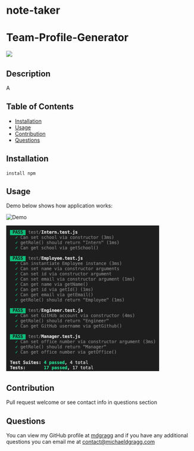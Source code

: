 # note-taker


# Team-Profile-Generator

<img src="https://github.com/mdgragg/" width="700" />

## Description
A

## Table of Contents
* [Installation](#installation)
* [Usage](#usage)
* [Contribution](#contribution)
* [Questions](#questions)

## Installation
```
install npm
```
## Usage
Demo below shows how application works:

![Demo]()



![Demo](https://github.com/mdgragg/team-profile-generator/blob/master/assets/images/screenshots/tests.png?raw=true)

## Contribution
Pull request welcome or see contact info in questions section


## Questions
You can view my GitHub profile at [mdgragg](https://github.com/mdgragg) and if you have any additional questions you can email me at contact@michaeldgragg.com

        
